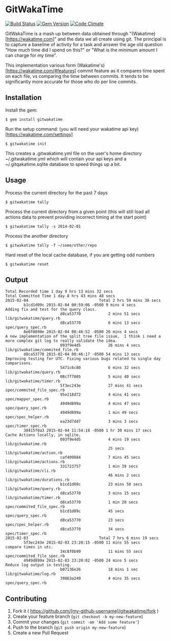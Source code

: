 # GitWakaTime

[![Build Status](https://travis-ci.org/rposborne/gitwakatime.svg?branch=master)](https://travis-ci.org/rposborne/gitwakatime)
[![Gem Version](https://badge.fury.io/rb/gitwakatime.svg)](http://badge.fury.io/rb/gitwakatime)
[![Code Climate](https://codeclimate.com/github/rposborne/gitwakatime/badges/gpa.svg)](https://codeclimate.com/github/rposborne/gitwakatime)

GitWakaTime is a mash up between data obtained through "(Wakatime)[https://wakatime.com]" and the data we all create using git.
The principal is to capture a baseline of activity for a task and answer the age old question "How much time did I spend on this?" or "What is the minimum amount I can charge for my time".

This implementation various form (Wakatime's)[https://wakatime.com/#features] commit feature as it compares time spent on each file, vs comparing the time between commits.  It tends to be significantly more accurate for those who do per line commits. 

## Installation

Install the gem:

    $ gem install gitwakatime

Run the setup command: (you will need your wakatime api key)[https://wakatime.com/settings]

    $ gitwakatime init

This creates a .gitwakatime.yml file on the user's home directory ~/.gitwakatime.yml which will contain your api keys and a ~/.gitqakatime.sqlite database to speed things up a bit.

## Usage

Process the current directory for the past 7 days

    $ gitwakatime tally

Process the current directory from a given point  (this will still load all actions data to prevent providing incorrect timing at the start point)

    $ gitwakatime tally -s 2014-02-01

Process the another directory

    $ gitwakatime tally -f ~/some/other/repo

Hard reset of the local cache database, if you are getting odd numbers

    $ gitwakatime reset


## Output
    Total Recorded time 1 day 9 hrs 13 mins 32 secs
    Total Committed Time 1 day 8 hrs 43 mins 48 secs
    2015-02-04                               Total 2 hrs 59 mins 38 secs
            b1cd1d09c 2015-02-04 00:59:06 -0500 9 mins 4 secs                  Adding fix and test for the query class.
                            d8ca53770            2 mins 51 secs                           lib/gitwakatime/query.rb
                            d8ca53770            6 mins 13 secs                           spec/query_spec.rb
            8e0f0890e 2015-02-04 00:46:52 -0500 26 mins 4 secs                 A new implementation of the split tree file issue,  I think i need a more complex git log to really validate the idea.
                            093f9e4d5            26 mins 4 secs                           lib/gitwakatime/commited_file.rb
            d8ca53770 2015-02-04 00:46:17 -0500 54 mins 13 secs                Improving testing for UTC. Fixing various bugs related to single day comparisons.
                            5471c6c80            6 mins 32 secs                           lib/gitwakatime/query.rb
                            08c7f7005            5 mins 40 secs                           lib/gitwakatime/timer.rb
                            5f3ec243e            27 mins 41 secs                          spec/commited_file_spec.rb
                            95e218d72            4 mins 41 secs                           spec/mapper_spec.rb
                            4949d899a            4 mins 47 secs                           spec/query_spec.rb
                            4949d899a            1 min 49 secs                            spec/spec_helper.rb
                            ea23d7dd7            3 mins 3 secs                            spec/timer_spec.rb
            30415f0a3 2015-02-04 11:54:18 -0500 1 hr 30 mins 17 secs           Cache Actions locally, in sqlite.
                            093f9e4d5            4 mins 19 secs                           lib/gitwakatime.rb
                                                 25 secs                                  lib/gitwakatime/action.rb
                            caf409884            7 mins 45 secs                           lib/gitwakatime/actions.rb
                            331723757            1 min 39 secs                            lib/gitwakatime/cli.rb
                                                 46 mins 2 secs                           lib/gitwakatime/durations.rb
                            b1cd1d09c            23 mins 50 secs                          lib/gitwakatime/query.rb
                            d8ca53770            3 mins 15 secs                           lib/gitwakatime/timer.rb
                            d8ca53770            1 min 20 secs                            spec/commited_file_spec.rb
                            b1cd1d09c            45 secs                                  spec/query_spec.rb
                            d8ca53770            23 secs                                  spec/spec_helper.rb
                            d8ca53770            34 secs                                  spec/timer_spec.rb
    2015-02-03                               Total 7 hrs 6 mins 19 secs
            5f3ec243e 2015-02-03 23:20:15 -0500 11 mins 55 secs                compare times in utc.
                            34c8f0b99            11 mins 55 secs                          spec/commited_file_spec.rb
            4949d899a 2015-02-03 23:20:02 -0500 24 mins 5 secs                 Reduce log output in testing.
                            b07136e26            18 mins 1 sec                            lib/gitwakatime/log.rb
                            39863a249            4 mins 35 secs                           spec/query_spec.rb

## Contributing

1. Fork it ( https://github.com/[my-github-username]/gitwakatime/fork )
2. Create your feature branch (`git checkout -b my-new-feature`)
3. Commit your changes (`git commit -am 'Add some feature'`)
4. Push to the branch (`git push origin my-new-feature`)
5. Create a new Pull Request
